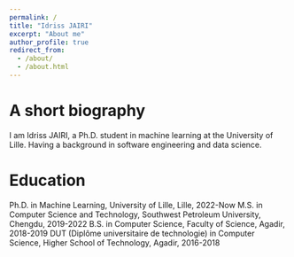 ```yaml
---
permalink: /
title: "Idriss JAIRI"
excerpt: "About me"
author_profile: true
redirect_from: 
  - /about/
  - /about.html
---
```




A short biography
======
I am Idriss JAIRI, a Ph.D. student in machine learning at the University of Lille. Having a background in software engineering and data science.

Education
======
Ph.D. in Machine Learning, University of Lille, Lille, 2022-Now
M.S. in Computer Science and Technology, Southwest Petroleum University, Chengdu, 2019-2022
B.S. in Computer Science, Faculty of Science, Agadir, 2018-2019
DUT (Diplôme universitaire de technologie) in Computer Science, Higher School of Technology, Agadir, 2016-2018
